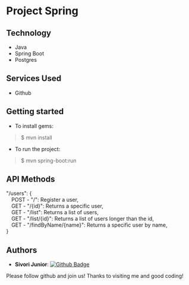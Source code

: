 # Project Spring
 
## Technology 
 
* Java
* Spring Boot
* Postgres
 
 
## Services Used
 
* Github
 
 
## Getting started
 
* To install gems:
>    $ mvn install
* To run the project:
>    $ mvn spring-boot:run
 
## API Methods
 
"/users": {<br>
&emsp;POST - "/": Register a user,<br>
&emsp;GET - "/{id}": Returns a specific user,<br>
&emsp;GET - "/list": Returns a list of users,<br>
&emsp;GET - "/list/{id}": Returns a list of users longer than the id,<br>
&emsp;GET - "/findByName/{name}": Returns a specific user by name,<br>
}
 
 
## Authors
 
* **Sivori Junior**: [![Github Badge](https://img.shields.io/badge/-Github-000?style=flat-square&logo=Github&logoColor=white&link=https://github.com/sivorijr)](https://github.com/sivorijr)
 
 
Please follow github and join us!
Thanks to visiting me and good coding!
